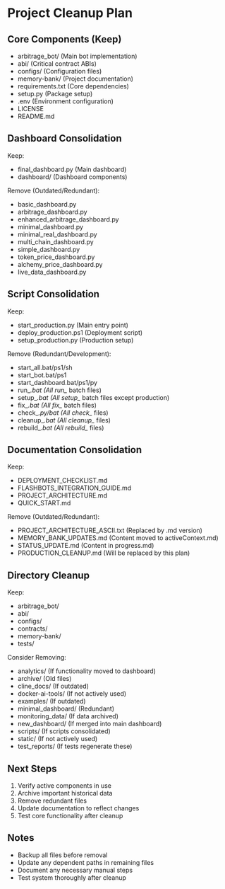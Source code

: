 # Project Cleanup Plan

## Core Components (Keep)
- arbitrage_bot/ (Main bot implementation)
- abi/ (Critical contract ABIs)
- configs/ (Configuration files)
- memory-bank/ (Project documentation)
- requirements.txt (Core dependencies)
- setup.py (Package setup)
- .env (Environment configuration)
- LICENSE
- README.md

## Dashboard Consolidation
Keep:
- final_dashboard.py (Main dashboard)
- dashboard/ (Dashboard components)

Remove (Outdated/Redundant):
- basic_dashboard.py
- arbitrage_dashboard.py
- enhanced_arbitrage_dashboard.py
- minimal_dashboard.py
- minimal_real_dashboard.py
- multi_chain_dashboard.py
- simple_dashboard.py
- token_price_dashboard.py
- alchemy_price_dashboard.py
- live_data_dashboard.py

## Script Consolidation
Keep:
- start_production.py (Main entry point)
- deploy_production.ps1 (Deployment script)
- setup_production.py (Production setup)

Remove (Redundant/Development):
- start_all.bat/ps1/sh
- start_bot.bat/ps1
- start_dashboard.bat/ps1/py
- run_*.bat (All run_* batch files)
- setup_*.bat (All setup_* batch files except production)
- fix_*.bat (All fix_* batch files)
- check_*.py/bat (All check_* files)
- cleanup_*.bat (All cleanup_* files)
- rebuild_*.bat (All rebuild_* files)

## Documentation Consolidation
Keep:
- DEPLOYMENT_CHECKLIST.md
- FLASHBOTS_INTEGRATION_GUIDE.md
- PROJECT_ARCHITECTURE.md
- QUICK_START.md

Remove (Outdated/Redundant):
- PROJECT_ARCHITECTURE_ASCII.txt (Replaced by .md version)
- MEMORY_BANK_UPDATES.md (Content moved to activeContext.md)
- STATUS_UPDATE.md (Content in progress.md)
- PRODUCTION_CLEANUP.md (Will be replaced by this plan)

## Directory Cleanup
Keep:
- arbitrage_bot/
- abi/
- configs/
- contracts/
- memory-bank/
- tests/

Consider Removing:
- analytics/ (If functionality moved to dashboard)
- archive/ (Old files)
- cline_docs/ (If outdated)
- docker-ai-tools/ (If not actively used)
- examples/ (If outdated)
- minimal_dashboard/ (Redundant)
- monitoring_data/ (If data archived)
- new_dashboard/ (If merged into main dashboard)
- scripts/ (If scripts consolidated)
- static/ (If not actively used)
- test_reports/ (If tests regenerate these)

## Next Steps
1. Verify active components in use
2. Archive important historical data
3. Remove redundant files
4. Update documentation to reflect changes
5. Test core functionality after cleanup

## Notes
- Backup all files before removal
- Update any dependent paths in remaining files
- Document any necessary manual steps
- Test system thoroughly after cleanup